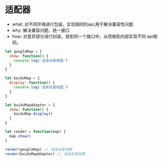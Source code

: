 # 适配器
- what: 对不同环境进行包装，实现相同的api,用于解决兼容性问题
- why: 解决兼容问题，统一接口
- how: 对差异部分进行封装，放到同一个接口中，从而做到内部实现不同 api相同。

```js
let googleMap = {
  show: function() {
    console.log('渲染谷歌地图')
  }
}

let baiduMap = {
  display: function() {
    console.log('渲染百度地图')
  }
}

let buiduMapAdapter = {
  show: function() {
    baiduMap.display()
  }
}

let render = function(map) {
  map.show()
}

render(googleMap) // 渲染谷歌地图
render(buiduMapAdapter) // 渲染百度地图
```